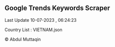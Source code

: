 

## Google Trends Keywords Scraper 
 
Last Update 10-07-2023 , 06:24:23

Country List :
VIETNAM.json



© Abdul Muttaqin 
